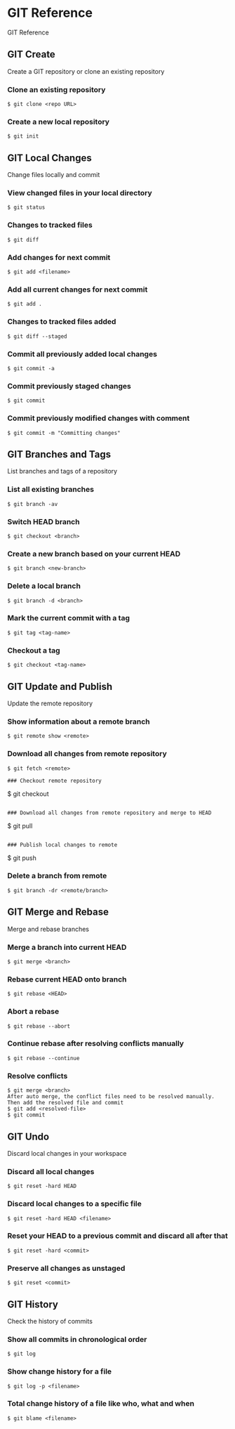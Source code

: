 # GIT Reference

GIT Reference

## GIT Create

Create a GIT repository or clone an existing repository

### Clone an existing repository

```
$ git clone <repo URL>
```

### Create a new local repository

```
$ git init
```

## GIT Local Changes

Change files locally and commit

### View changed files in your local directory

```
$ git status
```

### Changes to tracked files

```
$ git diff
```

### Add changes for next commit

```
$ git add <filename>
```

### Add all current changes for next commit

```
$ git add .
```

### Changes to tracked files added

```
$ git diff --staged
```

### Commit all previously added local changes

```
$ git commit -a
```

### Commit previously staged changes

```
$ git commit
```

### Commit previously modified changes with comment

```
$ git commit -m "Committing changes"
```

## GIT Branches and Tags

List branches and tags of a repository

### List all existing branches

```
$ git branch -av
```

### Switch HEAD branch

```
$ git checkout <branch>
```

### Create a new branch based on your current HEAD

```
$ git branch <new-branch>
```

### Delete a local branch

```
$ git branch -d <branch>
```

### Mark the current commit with a tag

```
$ git tag <tag-name>
```

### Checkout a tag

```
$ git checkout <tag-name>
```

## GIT Update and Publish

Update the remote repository

### Show information about a remote branch

```
$ git remote show <remote>
```

### Download all changes from remote repository

```
$ git fetch <remote>

### Checkout remote repository

```
$ git checkout <remote>
```

### Download all changes from remote repository and merge to HEAD

```
$ git pull <remote> <branch>
```

### Publish local changes to remote

```
$ git push <remote> <branch>

### Delete a branch from remote

```
$ git branch -dr <remote/branch>
```

## GIT Merge and Rebase

Merge and rebase branches

### Merge a branch into current HEAD

```
$ git merge <branch>
```

### Rebase current HEAD onto branch

```
$ git rebase <HEAD>
```

### Abort a rebase

```
$ git rebase --abort
```

### Continue rebase after resolving conflicts manually

```
$ git rebase --continue
```

### Resolve conflicts

```
$ git merge <branch>
After auto merge, the conflict files need to be resolved manually.
Then add the resolved file and commit
$ git add <resolved-file>
$ git commit
```

## GIT Undo

Discard local changes in your workspace

### Discard all local changes

```
$ git reset -hard HEAD
```

### Discard local changes to a specific file

```
$ git reset -hard HEAD <filename>
```

### Reset your HEAD to a previous commit and discard all after that

```
$ git reset -hard <commit>
```

### Preserve all changes as unstaged

```
$ git reset <commit>
```

## GIT History

Check the history of commits

### Show all commits in chronological order

```
$ git log
```

### Show change history for a file

```
$ git log -p <filename>
```

### Total change history of a file like who, what and when

```
$ git blame <filename>
```
